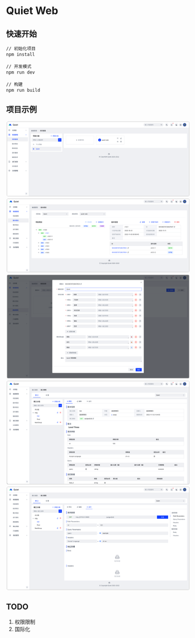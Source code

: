 # Quiet Web

## 快速开始

```
// 初始化项目
npm install

// 开发模式
npm run dev

// 构建
npm run build
```

## 项目示例

![](image/1.png)
![](image/2.png)
![](image/3.png)
![](image/4.png)
![](image/5.png)

## TODO

1. 权限限制
2. 国际化
